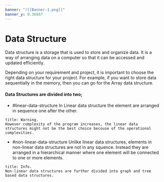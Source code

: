 ```yaml
---
banner: "![[Banner-1.png]]"
banner_y: 0.36667
---
```


# Data Structure

Data structure is a storage that is used to store and organize data. It is a way of arranging data on a computer so that it can be accessed and updated efficiently.

Depending on your requirement and project, it is important to choose the right data structure for your project. For example, if you want to store data sequentially in the memory, then you can go for the Array data structure.

####  Data Structures are divided into two;
-   #linear-data-structure
	In Linear data structure the element are arranged in sequence one after the other.
	
```ad-warning
title: Warning.
However complexity of the program increases, the linear data structures might not be the best choice becouse of the operational complexities.
```

-   #non-linear-data-structure 
	Unlike linear data structures, elements in non-linear data structures are not in any squence. Instead they are arranged in a hierarchical manner where one element will be connected to one or more elements.
	
```ad-info
title: Info.
Non-linear data structures are further divided into graph and tree based data structures.
```